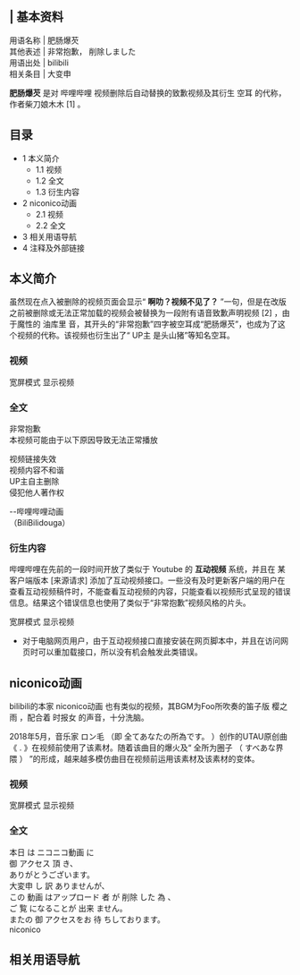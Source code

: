 |  **基本资料**  
---  
用语名称  |  肥肠爆芡   
其他表述  |  非常抱歉，  削除しました   
用语出处  |  bilibili   
相关条目  |  大变申   
  
**肥肠爆芡** 是对  哔哩哔哩  视频删除后自动替换的致歉视频及其衍生  空耳  的代称，作者柴刀娘木木  [1]  。

##  目录

  * 1  本义简介 
    * 1.1  视频 
    * 1.2  全文 
    * 1.3  衍生内容 
  * 2  niconico动画 
    * 2.1  视频 
    * 2.2  全文 
  * 3  相关用语导航 
  * 4  注释及外部链接 

##  本义简介

虽然现在点入被删除的视频页面会显示“ **啊叻？视频不见了？** ”一句，但是在改版之前被删除或无法正常加载的视频会被替换为一段附有语音致歉声明视频
[2]  ，由于魔性的  油库里  音，其开头的“非常抱歉”四字被空耳成“肥肠爆芡”，也成为了这个视频的代称。该视频也衍生出了“  UP主
是头山猪”等知名空耳。

###  视频

宽屏模式  显示视频

###  全文

非常抱歉  
本视频可能由于以下原因导致无法正常播放  
  
视频链接失效  
视频内容不和谐  
UP主自主删除  
侵犯他人著作权

\--哔哩哔哩动画  
（BiliBilidouga）

###  衍生内容

哔哩哔哩在先前的一段时间开放了类似于  Youtube  的 **互动视频** 系统，并且在  某客户端版本  [来源请求]
添加了互动视频接口。一些没有及时更新客户端的用户在查看互动视频稿件时，不能查看互动视频的内容，只能查看以视频形式呈现的错误信息。结果这个错误信息也使用了类似于“非常抱歉”视频风格的片头。

宽屏模式  显示视频

  * 对于电脑网页用户，由于互动视频接口直接安装在网页脚本中，并且在访问网页时可以重加载接口，所以没有机会触发此类错误。 

##  niconico动画

bilibili的本家  niconico动画  也有类似的视频，其BGM为Foo所吹奏的笛子版  樱之雨  ，配合着  时报女  的声音，十分洗脑。

2018年5月，音乐家  ロン毛  （即  全てあなたの所為です。  ）创作的UTAU原创曲《  .  》在视频前使用了该素材。随着该曲目的爆火及“
全所为圈子  （  すべあな界隈  ）  ”的形成，越来越多模仿曲目在视频前运用该素材及该素材的变体。

###  视频

宽屏模式  显示视频

###  全文

本日  は  ニコニコ動画  に  
御  アクセス  頂  き、  
ありがとうございます。  
大変申  し  訳  ありませんが、  
この  動画  はアップロード  者  が  削除  した  為  、  
ご  覧  になることが  出来  ません。  
またの  御  アクセスをお  待  ちしております。  
niconico

##  相关用语导航